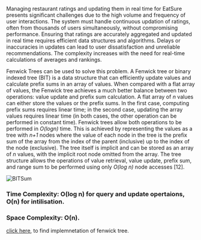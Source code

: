 Managing restaurant ratings and updating them in real time for EatSure presents significant challenges due to the high volume and frequency of user interactions. The system must handle continuous updation of ratings, often from thousands of users simultaneously, without compromising performance. Ensuring that ratings are accurately aggregated and updated in real time requires efficient data structures and algorithms. Delays or inaccuracies in updates can lead to user dissatisfaction and unreliable recommendations. The complexity increases with the need for real-time calculations of averages and rankings.

Fenwick Trees can be used to solve this problem. A Fenwick tree or binary indexed tree (BIT) is a data structure that can efficiently update values and calculate prefix sums in an array of values. When compared with a flat array of values, the Fenwick tree achieves a much better balance between two operations: value update and prefix sum calculation. A flat array of _n_ values can either store the values or the prefix sums. In the first case, computing prefix sums requires linear time; in the second case, updating the array values requires linear time (in both cases, the other operation can be performed in constant time). Fenwick trees allow both operations to be performed in  _O(logn)_ time. This is achieved by representing the values as a tree with _n+1_ nodes where the value of each node in the tree is the prefix sum of the array from the index of the parent (inclusive) up to the index of the node (exclusive). The tree itself is implicit and can be stored as an array of _n_ values, with the implicit root node omitted from the array. The tree structure allows the operations of value retrieval, value update, prefix sum, and range sum to be performed using only  _O(log n)_ node accesses [12].

![BITSum](https://github.com/JadenEkbote/portfolio.github.io/assets/97228905/f0cbfe34-eafe-4ac1-a87c-27d459f4c0d9)

### Time Complexity: O(log n) for query and update opertaions, O(n) for intilisation.

### Space Complexity: O(n).

[click here](https://github.com/JadenEkbote/DSA/blob/main/trees/fenwick.c), to find implemnetation of fenwick tree.
